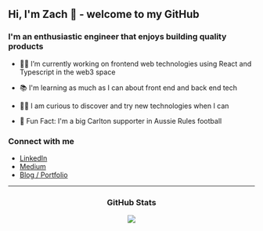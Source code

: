 ## Hi, I'm Zach 👋 - welcome to my GitHub

### I'm an enthusiastic engineer that enjoys building quality products

- 👨‍💻 I’m currently working on frontend web technologies using React and Typescript in the web3 space

- 📚 I'm learning as much as I can about front end and back end tech

- 🕵️‍♂️ I am curious to discover and try new technologies when I can

- 🏈 Fun Fact: I'm a big Carlton supporter in Aussie Rules football

### Connect with me

- <a href="https://www.linkedin.com/in/zacharycouchman/" target="_blank">LinkedIn</a>
- <a href="https://medium.com/@zcouchman" target="_blank">Medium</a>
- <a href="https://zacharycouchman.com" target="_blank">Blog / Portfolio</a>

---

<div align="center">
<h3>GitHub Stats</h3>
<img src="https://github-readme-stats-sigma-five.vercel.app/api?username=ZacharyCouchman&show_icons=true&count_private=true&theme=react&line_height=40" />
</div>


<!--
**ZacharyCouchman/ZacharyCouchman** is a ✨ _special_ ✨ repository because its `README.md` (this file) appears on your GitHub profile.

Here are some ideas to get you started:


- 🌱 I’m currently learning ...
- 👯 I’m looking to collaborate on ...
- 🤔 I’m looking for help with ...
- 💬 Ask me about ...
- 📫 How to reach me: ...
- 😄 Pronouns: ...
- ⚡ Fun fact: ...
-->
